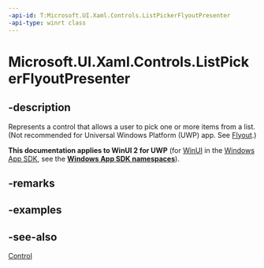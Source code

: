 ```yaml
---
-api-id: T:Microsoft.UI.Xaml.Controls.ListPickerFlyoutPresenter
-api-type: winrt class
---
```


<!-- Class syntax.
public class ListPickerFlyoutPresenter : Windows.UI.Xaml.Controls.Control, Windows.UI.Xaml.Controls.IListPickerFlyoutPresenter
-->

# Microsoft.UI.Xaml.Controls.ListPickerFlyoutPresenter

## -description
Represents a control that allows a user to pick one or more items from a list. (Not recommended for Universal Windows Platform (UWP) app. See [Flyout](flyout.md).)

**This documentation applies to WinUI 2 for UWP** (for [WinUI](/windows/apps/winui/winui3/) in the [Windows App SDK](/windows/apps/windows-app-sdk/), see the **[Windows App SDK namespaces](/windows/windows-app-sdk/api/winrt/)**).

## -remarks

## -examples

## -see-also
[Control](control.md)

